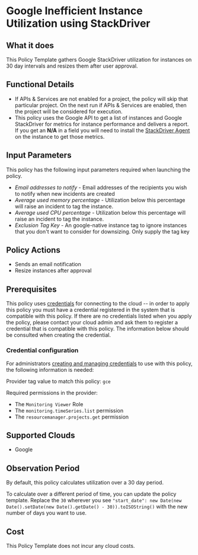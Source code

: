 # Google Inefficient Instance Utilization using StackDriver

## What it does

This Policy Template gathers Google StackDriver utilization for instances on 30 day intervals and resizes them after user approval.

## Functional Details

- If APIs & Services are not enabled for a project, the policy will skip that particular project. On the next run if APIs & Services are enabled, then the project will be considered for execution.
- This policy uses the Google API to get a list of instances and Google StackDriver for metrics for instance performance and delivers a report. If you get an **N/A** in a field you will need to install the [StackDriver Agent](https://cloud.google.com/monitoring/agent/install-agent) on the instance to get those metrics.

## Input Parameters

This policy has the following input parameters required when launching the policy.

- *Email addresses to notify* - Email addresses of the recipients you wish to notify when new incidents are created
- *Average used memory percentage* - Utilization below this percentage will raise an incident to tag the instance.
- *Average used CPU percentage* - Utilization below this percentage will raise an incident to tag the instance.
- *Exclusion Tag Key* - An google-native instance tag to ignore instances that you don't want to consider for downsizing. Only supply the tag key

## Policy Actions

- Sends an email notification
- Resize instances after approval

## Prerequisites

This policy uses [credentials](https://docs.rightscale.com/policies/users/guides/credential_management.html) for connecting to the cloud -- in order to apply this policy you must have a credential registered in the system that is compatible with this policy. If there are no credentials listed when you apply the policy, please contact your cloud admin and ask them to register a credential that is compatible with this policy. The information below should be consulted when creating the credential.

### Credential configuration

For administrators [creating and managing credentials](https://docs.rightscale.com/policies/users/guides/credential_management.html) to use with this policy, the following information is needed:

Provider tag value to match this policy: `gce`

Required permissions in the provider:

- The `Monitoring Viewer` Role
- The `monitoring.timeSeries.list` permission
- The `resourcemanager.projects.get` permission

## Supported Clouds

- Google

## Observation Period

By default, this policy calculates utilization over a 30 day period.

To calculate over a different period of time, you can update the policy template.
Replace the `30` wherever you see `"start_date": new Date(new Date().setDate(new Date().getDate() - 30)).toISOString()` with the new number of days you want to use.

## Cost

This Policy Template does not incur any cloud costs.

